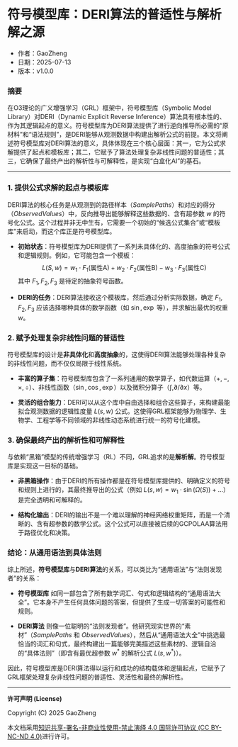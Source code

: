 # **符号模型库：DERI算法的普适性与解析解之源**

- 作者：GaoZheng
- 日期：2025-07-13
- 版本：v1.0.0

### 摘要

在O3理论的广义增强学习（GRL）框架中，符号模型库（Symbolic Model Library）对DERI（Dynamic Explicit Reverse Inference）算法具有根本性的、作为其逻辑起点的意义。符号模型库为DERI算法提供了进行逆向推导所必需的“原材料”和“语法规则”，是DERI能够从观测数据中构建出解析公式的前提。本文将阐述符号模型库对DERI算法的意义，具体体现在三个核心层面：其一，它为公式求解提供了起点和模板库；其二，它赋予了算法处理复杂非线性问题的普适性；其三，它确保了最终产出的解析性与可解释性，是实现“白盒化AI”的基石。

---

### 1. 提供公式求解的起点与模板库

DERI算法的核心任务是从观测到的路径样本（$SamplePaths$）和对应的得分（$ObservedValues$）中，反向推导出能够解释这些数据的、含有超参数 $w$ 的符号化公式。这个过程并非无中生有，它需要一个初始的“候选公式集合”或“模板库”来启动，而这个库正是符号模型库。

* **初始状态**：符号模型库为DERI提供了一系列未具体化的、高度抽象的符号公式和逻辑规则。例如，它可能包含一个模板：
    $$
    L(S, w) = w_1 \cdot F_1(\text{属性A}) + w_2 \cdot F_2(\text{属性B}) - w_3 \cdot F_3(\text{属性C})
    $$
    其中 $F_1, F_2, F_3$ 是待定的抽象符号函数。

* **DERI的任务**：DERI算法接收这个模板库，然后通过分析实际数据，确定 $F_1, F_2, F_3$ 应该选择哪种具体的数学函数（如 $\sin, \exp$ 等），并求解出最优的权重 $w$。

### 2. 赋予处理复杂非线性问题的普适性

符号模型库的设计是**非具体化**和**高度抽象**的，这使得DERI算法能够处理各种复杂的非线性问题，而不仅仅局限于线性系统。

* **丰富的算子集**：符号模型库包含了一系列通用的数学算子，如代数运算（$+, -, \times, \div$）、非线性函数（$\sin, \cos, \exp$）以及微积分算子（$\int, \partial/\partial x$）等。

* **灵活的组合能力**：DERI可以从这个库中自由选择和组合这些算子，来构建最能拟合观测数据的逻辑性度量 $L(s,w)$ 公式。这使得GRL框架能够为物理学、生物学、工程学等不同领域的非线性动态系统进行统一的符号化建模。

### 3. 确保最终产出的解析性和可解释性

与依赖“黑箱”模型的传统增强学习（RL）不同，GRL追求的是**解析解**。符号模型库是实现这一目标的基础。

* **非黑箱操作**：由于DERI的所有操作都是在符号模型库提供的、明确定义的符号和规则上进行的，其最终推导出的公式（例如 $L(s, w) = w_1 \cdot \sin(\Omega(S)) + \dots$）是完全透明和可解释的。

* **结构化输出**：DERI的输出不是一个难以理解的神经网络权重矩阵，而是一个清晰的、含有超参数的数学公式。这个公式可以直接被后续的GCPOLAA算法用于路径优化和决策。

### 结论：从通用语法到具体法则

综上所述，**符号模型库**与**DERI算法**的关系，可以类比为“通用语法”与“法则发现者”的关系：

* **符号模型库** 如同一部包含了所有数学词汇、句式和逻辑结构的“通用语法大全”。它本身不产生任何具体问题的答案，但提供了生成一切答案的可能性和规则。

* **DERI算法** 则像一位聪明的“法则发现者”。他研究现实世界的“素材”（$SamplePaths$ 和 $ObservedValues$），然后从“通用语法大全”中挑选最恰当的词汇和句式，最终构建出一篇能够完美描述这些素材的、逻辑自洽的“具体法则”（即含有最优超参数 $w^{*}$ 的解析公式 $L(s, w^{*})$）。

因此，符号模型库是DERI算法得以运行和成功的结构载体和逻辑起点，它赋予了GRL框架处理复杂非线性问题的普适性、灵活性和最终的解析性。

---

**许可声明 (License)**

Copyright (C) 2025 GaoZheng 

本文档采用[知识共享-署名-非商业性使用-禁止演绎 4.0 国际许可协议 (CC BY-NC-ND 4.0)](https://creativecommons.org/licenses/by-nc-nd/4.0/deed.zh-Hans)进行许可。
